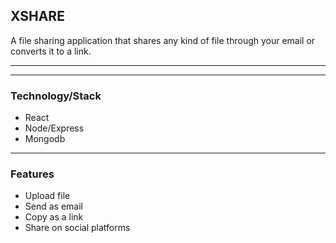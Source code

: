 ## XSHARE

A file sharing application that shares any kind of file through your email or converts it to a link.

<hr/>



<hr>

### Technology/Stack

* React
* Node/Express
* Mongodb

<hr>

### Features
* Upload file
*  Send as email
*  Copy as a link
*  Share on social platforms


